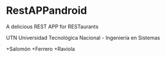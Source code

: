 RestAPPandroid
==============

A delicious REST APP for RESTaurants

UTN Universidad Tecnológica Nacional - Ingeniería en Sistemas

+Salomón
+Ferrero
+Raviola
